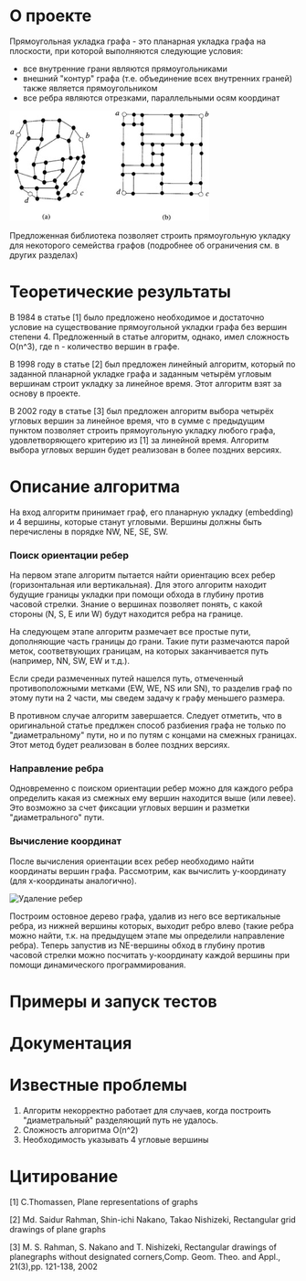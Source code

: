 # О проекте
Прямоугольная укладка графа - это планарная укладка графа на плоскости, при которой выполняются следующие условия:
 - все внутренние грани являются прямоугольниками
 - внешний "контур" графа (т.е. объединение всех внутренних граней) также является прямоугольником
 - все ребра являются отрезками, параллельными осям координат

![Прямоугольная укладка графа](https://github.com/bokoveg/rectangular_graph_drawing/blob/master/doc/rectangular_drawing.jpg)


Предложенная библиотека позволяет строить прямоугольную укладку для некоторого семейства графов (подробнее об ограничения см. в других разделах)

# Теоретические результаты

В 1984 в статье [1] было предложено необходимое и достаточно условие на существование прямоугольной укладки графа без вершин степени 4. Предложенный в статье алгоритм, однако, имел сложность O(n^3), где n - количество вершин в графе.

В 1998 году в статье [2] был предложен линейный алгоритм, который по заданной планарной укладке графа и заданным четырём угловым вершинам строит укладку за линейное время. Этот алгоритм взят за основу в проекте.

В 2002 году в статье [3] был предложен алгоритм выбора четырёх угловых вершин за линейное время, что в сумме с предыдущим пунктом позволяет строить прямоугольную укладку любого графа, удовлетворяющего критерию из [1] за линейной время.
Алгоритм выбора угловых вершин будет реализован в более поздних версиях.

# Описание алгоритма

На вход алгоритм принимает граф, его планарную укладку (embedding) и 4 вершины, которые станут угловыми. Вершины должны быть перечислены в порядке NW, NE, SE, SW.

### Поиск ориентации ребер

На первом этапе алгоритм пытается найти ориентацию всех ребер (горизонтальная или вертикальная). Для этого алгоритм находит будущие границы укладки при помощи обхода в глубину против часовой стрелки. Знание о вершинах позволяет понять, с какой стороны (N, S, E или W) будут находится ребра на границе.

На следующем этапе алгоритм размечает все простые пути, дополняющие часть границы до грани. Такие пути размечаются парой меток, соответвующих границам, на которых заканчивается путь (например, NN, SW, EW и т.д.).

Если среди размеченных путей нашелся путь, отмеченный противоположными метками (EW, WE, NS или SN), то разделив граф по этому пути на 2 части, мы сведем задачу к графу меньшего размера.

В противном случае алгоритм завершается. Следует отметить, что в оригинальной статье предлжен способ разбиения графа не только по "диаметральному" пути, но и по путям с концами на смежных границах. Этот метод будет реализован в более поздних версиях.

### Направление ребра
Одновременно с поиском ориентации ребер можно для каждого ребра определить какая из смежных ему вершин находится выше (или левее). Это возможно за счет фиксации угловых вершин и разметки "диаметрального" пути.

### Вычисление координат
После вычисления ориентации всех ребер необходимо найти координаты вершин графа. Рассмотрим, как вычислить y-координату (для x-координаты аналогично).

![Удаление ребер](https://github.com/bokoveg/rectangular_graph_drawing/blob/master/doc/edge_remove.jpg)

Построим остовное дерево графа, удалив из него все вертикальные ребра, из нижней вершины которых, выходит ребро влево (такие ребра можно найти, т.к. на предыдущем этапе мы определили направление ребра). Теперь запустив из NE-вершины обход в глубину против часовой стрелки можно посчитать y-координату каждой вершины при помощи динамического программирования.



# Примеры и запуск тестов

# Документация

# Известные проблемы
1. Алгоритм некорректно работает для случаев, когда построить "диаметральный" разделяющий путь не удалось.
2. Сложность алгоритма O(n^2)
3. Необходимость указывать 4 угловые вершины

# Цитирование
[1] C.Thomassen, Plane representations of graphs

[2] Md. Saidur Rahman, Shin-ichi Nakano, Takao Nishizeki, Rectangular grid drawings of plane graphs

[3] M. S. Rahman, S. Nakano and T. Nishizeki, Rectangular drawings of planegraphs without designated corners,Comp.  Geom.  Theo.  and  Appl., 21(3),pp. 121-138, 2002
